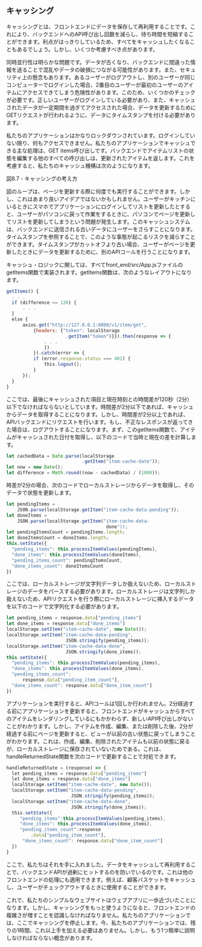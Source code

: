 ## キャッシング

キャッシングとは、フロントエンドにデータを保存して再利用することです。これにより、バックエンドへのAPI呼び出し回数を減らし、待ち時間を短縮することができます。利点がはっきりしているため、すべてをキャッシュしたくなることもあるでしょう。しかし、いくつか考慮すべき点があります。

同時並行性は明らかな問題です。データが古くなり、バックエンドに間違った情報を送ることで混乱やデータの破損につながる可能性があります。また、セキュリティ上の懸念もあります。あるユーザーがログアウトし、別のユーザーが同じコンピューターでログインした場合、2番目のユーザーが最初のユーザーのアイテムにアクセスできてしまう危険性があります。このため、いくつかのチェックが必要です。正しいユーザーがログインしている必要があり、また、キャッシュされたデータが一定期間を過ぎてアクセスされた場合、データを更新するためにGETリクエストが行われるように、データにタイムスタンプを付ける必要があります。

私たちのアプリケーションはかなりロックダウンされています。ログインしていない限り、何もアクセスできません。私たちのアプリケーションでキャッシュできる主な処理は、GET items呼び出しです。バックエンドでアイテムリストの状態を編集する他のすべての呼び出しは、更新されたアイテムを返します。これを考慮すると、私たちのキャッシュ機構は次のようになります。


図8.7 - キャッシングの考え方

図のループは、ページを更新する際に何度でも実行することができます。しかし、これはあまり良いアイデアではないかもしれません。ユーザーがキッチンにいるときにスマホでアプリケーションにログインしてリストを更新したとすると、ユーザーがパソコンに戻って作業をするときに、パソコンでページを更新してリストを更新してしまうという問題が発生します。このキャッシュシステムは、バックエンドに送信される古いデータにユーザーをさらすことになります。タイムスタンプを参照することで、このような事態が起こるリスクを減らすことができます。タイムスタンプがカットオフより古い場合、ユーザーがページを更新したときにデータを更新するために、別のAPIコールを行うことになります。

キャッシュ・ロジックに関しては、すべてfront_end/src/App.jsファイルのgetItems関数で実装されます。getItems関数は、次のようなレイアウトになります。

```js
getItems() {
  . . .
  if (difference <= 120) {
      . . .
  }
  else {
      axios.get("http://127.0.0.1:8000/v1/item/get",
          {headers: {"token": localStorage
                      .getItem("token")}}).then(response => {
              . . .
              })
          }).catch(error => {
          if (error.response.status === 401) {
              this.logout();
          }
      });
  }
}
```

ここでは、最後にキャッシュされた項目と現在時刻との時間差が120秒（2分）以下でなければならないとしています。時間差が2分以下であれば、キャッシュからデータを取得することになります。しかし、時間差が2分以上であれば、APIバックエンドにリクエストを行います。もし、不正なレスポンスが返ってきた場合は、ログアウトすることになります。まず、このgetItems関数で、アイテムがキャッシュされた日付を取得し、以下のコードで当時と現在の差を計算します。

```js
let cachedData = Date.parse(localStorage
                            .getItem("item-cache-date"));
let now = new Date();
let difference = Math.round((now - cachedData) / (1000));
```

時差が2分の場合、次のコードでローカルストレージからデータを取得し、そのデータで状態を更新します。

```js
let pendingItems =
    JSON.parse(localStorage.getItem("item-cache-data-pending"));
let doneItems =
    JSON.parse(localStorage.getItem("item-cache-data-
                                     done"));
let pendingItemsCount = pendingItems.length;
let doneItemsCount = doneItems.length;
this.setState({
  "pending_items": this.processItemValues(pendingItems),
  "done_items": this.processItemValues(doneItems),
  "pending_items_count": pendingItemsCount,
  "done_items_count": doneItemsCount
})
```

ここでは、ローカルストレージが文字列データしか扱えないため、ローカルストレージのデータをパースする必要があります。ローカルストレージは文字列しか扱えないため、APIリクエストを行う際にローカルストレージに挿入するデータを以下のコードで文字列化する必要があります。

```js
let pending_items = response.data["pending_items"]
let done_items = response.data["done_items"]
localStorage.setItem("item-cache-date", new Date());
localStorage.setItem("item-cache-data-pending",
                      JSON.stringify(pending_items));
localStorage.setItem("item-cache-data-done",
                      JSON.stringify(done_items));
this.setState({
  "pending_items": this.processItemValues(pending_items),
  "done_items": this.processItemValues(done_items),
  "pending_items_count":
      response.data["pending_item_count"],
  "done_items_count": response.data["done_item_count"]
})
```

アプリケーションを実行すると、APIコールは1回しか行われません。2分経過する前にアプリケーションを更新すると、フロントエンドがキャッシュからすべてのアイテムをレンダリングしているにもかかわらず、新しいAPI呼び出しがないことがわかります。しかし、アイテムを作成、編集、または削除した後、2分が経過する前にページを更新すると、ビューが以前の古い状態に戻ってしまうことがわかります。これは、作成、編集、削除されたアイテムも以前の状態に戻るが、ローカルストレージに保存されていないためである。これは、handleReturnedState関数を次のコードで更新することで対処できます。

```js
handleReturnedState = (response) => {
  let pending_items = response.data["pending_items"]
  let done_items = response.data["done_items"]
  localStorage.setItem("item-cache-date", new Date());
  localStorage.setItem("item-cache-data-pending",
                        JSON.stringify(pending_items));
  localStorage.setItem("item-cache-data-done",
                        JSON.stringify(done_items));
  this.setState({
     "pending_items":this.processItemValues(pending_items),
     "done_items": this.processItemValues(done_items),
     "pending_items_count":response
         .data["pending_item_count"],
      "done_items_count": response.data["done_item_count"]
  })
}
```

ここで、私たちはそれを手に入れました。データをキャッシュして再利用することで、バックエンドAPIが過剰にヒットするのを防いでいるのです。これは他のフロントエンドの処理にも適用できます。例えば、顧客バスケットをキャッシュし、ユーザーがチェックアウトするときに使用することができます。

これで、私たちのシンプルなウェブサイトはウェブアプリに一歩近づいたことになります。しかし、キャッシングをもっと使うようになると、フロントエンドの複雑さが増すことを認識しなければなりません。私たちのアプリケーションでは、ここでキャッシングを停止します。今、私たちのアプリケーションでは、残りの1時間、これ以上手を加える必要はありません。しかし、もう1つ簡単に説明しなければならない概念があります。
